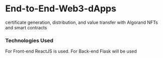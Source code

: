 # End-to-End-Web3-dApps
certificate generation, distribution, and value transfer with Algorand NFTs and smart contracts

### Technologies Used
For Front-end ReactJS is used.
For Back-end Flask will be used
